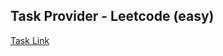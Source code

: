 ## Task Provider - Leetcode (easy)

[Task Link](https://leetcode.com/problems/maximum-product-of-two-elements-in-an-array/description/?envType=daily-question&envId=2023-12-12)
